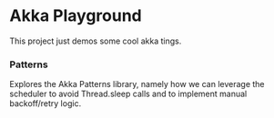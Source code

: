 # Akka Playground

This project just demos some cool akka tings.

### Patterns

Explores the Akka Patterns library, namely how we can leverage the scheduler to avoid Thread.sleep calls and to implement manual backoff/retry logic.

